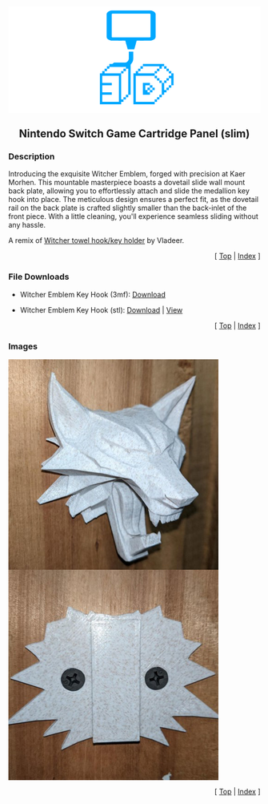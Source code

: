 <div align="center">
  <img align="center" src="../.github/images/3d.png" />
  <h2 align="center">Nintendo Switch Game Cartridge Panel (slim)</h2>
</div>

### Description

Introducing the exquisite Witcher Emblem, forged with precision at Kaer Morhen. This mountable masterpiece boasts a dovetail slide wall mount back plate, allowing you to effortlessly attach and slide the medallion key hook into place. The meticulous design ensures a perfect fit, as the dovetail rail on the back plate is crafted slightly smaller than the back-inlet of the front piece. With a little cleaning, you'll experience seamless sliding without any hassle.

A remix of [Witcher towel hook/key holder][link-witcher-key-hook] by Vladeer.

<p align="right">[ <a href="#top">Top</a> | <a href="../README.md">Index</a> ]</p>

### File Downloads

- Witcher Emblem Key Hook (3mf): [Download][download-3mf]

- Witcher Emblem Key Hook (stl): [Download][download-stl] | [View][view-stl]

<p align="right">[ <a href="#top">Top</a> | <a href="../README.md">Index</a> ]</p>

### Images

<img align="center" src="images/preview_01.png" />
<img align="center" src="images/preview_02.png" />

<p align="right">[ <a href="#top">Top</a> | <a href="../README.md">Index</a> ]</p>

<!-- LINKS -->

[download-3mf]: https://github.com/CodyTolene/3D-Printing/raw/main/Witcher%20Emblem%20Key%20Hook/Witcher%20Emblem%20Key%20Hook.3mf
[download-stl]: https://github.com/CodyTolene/3D-Printing/raw/main/Witcher%20Emblem%20Key%20Hook/Witcher%20Emblem%20Key%20Hook.stl
[link-witcher-key-hook]: https://www.thingiverse.com/thing:4835019
[view-stl]: https://github.com/CodyTolene/3D-Printing/blob/main/Witcher%20Emblem%20Key%20Hook/Witcher%20Emblem%20Key%20Hook.stl
